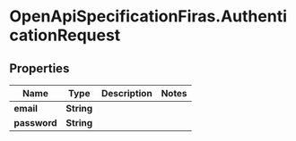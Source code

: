 # OpenApiSpecificationFiras.AuthenticationRequest

## Properties

Name | Type | Description | Notes
------------ | ------------- | ------------- | -------------
**email** | **String** |  | 
**password** | **String** |  | 


